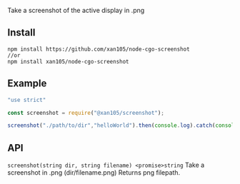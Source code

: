 Take a screenshot of the active display in .png

Install
-------

```
npm install https://github.com/xan105/node-cgo-screenshot
//or
npm install xan105/node-cgo-screenshot
```

Example
-------

```js
"use strict"

const screenshot = require("@xan105/screenshot");

screenshot("./path/to/dir","helloWorld").then(console.log).catch(console.error);
```

API
---

`screenshot(string dir, string filename) <promise>string`
Take a screenshot in .png (dir/filename.png)
Returns png filepath.